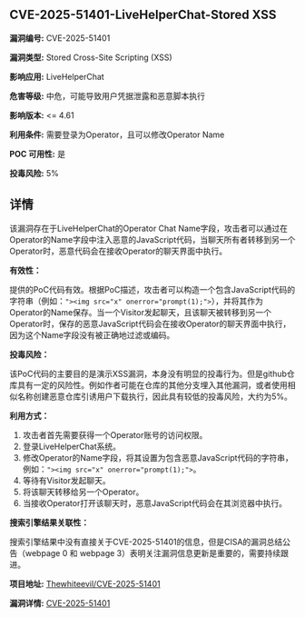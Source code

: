 ## CVE-2025-51401-LiveHelperChat-Stored XSS

**漏洞编号:** CVE-2025-51401

**漏洞类型:** Stored Cross-Site Scripting (XSS)

**影响应用:** LiveHelperChat

**危害等级:** 中危，可能导致用户凭据泄露和恶意脚本执行

**影响版本:** <= 4.61

**利用条件:** 需要登录为Operator，且可以修改Operator Name

**POC 可用性:** 是

**投毒风险:** 5%

## 详情

该漏洞存在于LiveHelperChat的Operator Chat Name字段，攻击者可以通过在Operator的Name字段中注入恶意的JavaScript代码，当聊天所有者转移到另一个Operator时，恶意代码会在接收Operator的聊天界面中执行。

**有效性：**

提供的PoC代码有效。根据PoC描述，攻击者可以构造一个包含JavaScript代码的字符串（例如：`"><img src="x" onerror="prompt(1);">`），并将其作为Operator的Name保存。当一个Visitor发起聊天，且该聊天被转移到另一个Operator时，保存的恶意JavaScript代码会在接收Operator的聊天界面中执行，因为这个Name字段没有被正确地过滤或编码。

**投毒风险：**

该PoC代码的主要目的是演示XSS漏洞，本身没有明显的投毒行为。但是github仓库具有一定的风险性。例如作者可能在仓库的其他分支埋入其他漏洞，或者使用相似名称创建恶意仓库引诱用户下载执行，因此具有较低的投毒风险，大约为5%。

**利用方式：**

1.  攻击者首先需要获得一个Operator账号的访问权限。
2.  登录LiveHelperChat系统。
3.  修改Operator的Name字段，将其设置为包含恶意JavaScript代码的字符串，例如：`"><img src="x" onerror="prompt(1);">`。
4.  等待有Visitor发起聊天。
5.  将该聊天转移给另一个Operator。
6.  当接收Operator打开该聊天时，恶意JavaScript代码会在其浏览器中执行。

**搜索引擎结果关联性：**

搜索引擎结果中没有直接关于CVE-2025-51401的信息，但是CISA的漏洞总结公告（webpage 0 和 webpage 3）表明关注漏洞信息更新是重要的，需要持续跟进。


**项目地址:** [Thewhiteevil/CVE-2025-51401](https://github.com/Thewhiteevil/CVE-2025-51401)

**漏洞详情:** [CVE-2025-51401](https://nvd.nist.gov/vuln/detail/CVE-2025-51401)